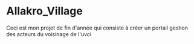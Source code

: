 # Allakro_Village
Ceci est mon projet de fin d'année qui consiste à créer un portail gestion des acteurs du voisinage de l'uvci
